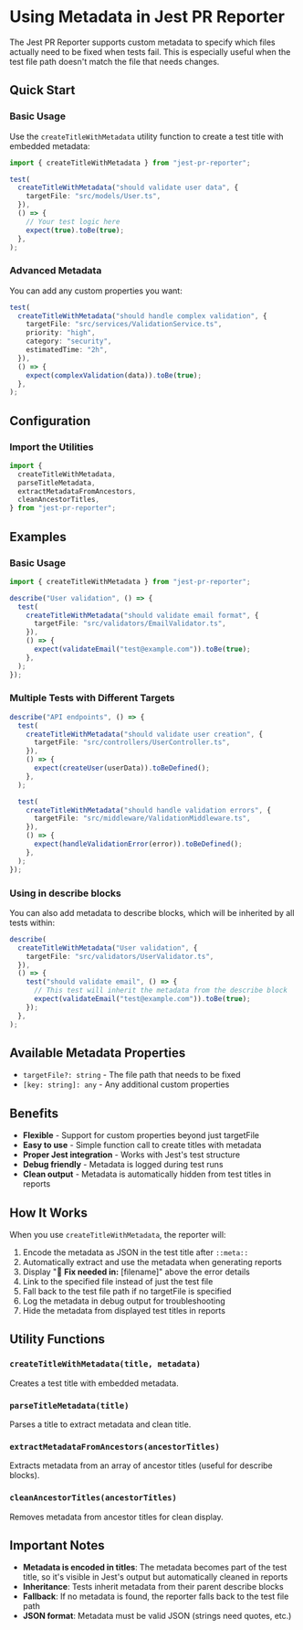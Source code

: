 # Using Metadata in Jest PR Reporter

The Jest PR Reporter supports custom metadata to specify which files actually need to be fixed when tests fail. This is especially useful when the test file path doesn't match the file that needs changes.

## Quick Start

### Basic Usage

Use the `createTitleWithMetadata` utility function to create a test title with embedded metadata:

```typescript
import { createTitleWithMetadata } from "jest-pr-reporter";

test(
  createTitleWithMetadata("should validate user data", {
    targetFile: "src/models/User.ts",
  }),
  () => {
    // Your test logic here
    expect(true).toBe(true);
  },
);
```

### Advanced Metadata

You can add any custom properties you want:

```typescript
test(
  createTitleWithMetadata("should handle complex validation", {
    targetFile: "src/services/ValidationService.ts",
    priority: "high",
    category: "security",
    estimatedTime: "2h",
  }),
  () => {
    expect(complexValidation(data)).toBe(true);
  },
);
```

## Configuration

### Import the Utilities

```typescript
import {
  createTitleWithMetadata,
  parseTitleMetadata,
  extractMetadataFromAncestors,
  cleanAncestorTitles,
} from "jest-pr-reporter";
```

## Examples

### Basic Usage

```typescript
import { createTitleWithMetadata } from "jest-pr-reporter";

describe("User validation", () => {
  test(
    createTitleWithMetadata("should validate email format", {
      targetFile: "src/validators/EmailValidator.ts",
    }),
    () => {
      expect(validateEmail("test@example.com")).toBe(true);
    },
  );
});
```

### Multiple Tests with Different Targets

```typescript
describe("API endpoints", () => {
  test(
    createTitleWithMetadata("should validate user creation", {
      targetFile: "src/controllers/UserController.ts",
    }),
    () => {
      expect(createUser(userData)).toBeDefined();
    },
  );

  test(
    createTitleWithMetadata("should handle validation errors", {
      targetFile: "src/middleware/ValidationMiddleware.ts",
    }),
    () => {
      expect(handleValidationError(error)).toBeDefined();
    },
  );
});
```

### Using in describe blocks

You can also add metadata to describe blocks, which will be inherited by all tests within:

```typescript
describe(
  createTitleWithMetadata("User validation", {
    targetFile: "src/validators/UserValidator.ts",
  }),
  () => {
    test("should validate email", () => {
      // This test will inherit the metadata from the describe block
      expect(validateEmail("test@example.com")).toBe(true);
    });
  },
);
```

## Available Metadata Properties

- `targetFile?: string` - The file path that needs to be fixed
- `[key: string]: any` - Any additional custom properties

## Benefits

- **Flexible** - Support for custom properties beyond just targetFile
- **Easy to use** - Simple function call to create titles with metadata
- **Proper Jest integration** - Works with Jest's test structure
- **Debug friendly** - Metadata is logged during test runs
- **Clean output** - Metadata is automatically hidden from test titles in reports

## How It Works

When you use `createTitleWithMetadata`, the reporter will:

1. Encode the metadata as JSON in the test title after `::meta::`
2. Automatically extract and use the metadata when generating reports
3. Display "🎯 **Fix needed in:** [filename]" above the error details
4. Link to the specified file instead of just the test file
5. Fall back to the test file path if no targetFile is specified
6. Log the metadata in debug output for troubleshooting
7. Hide the metadata from displayed test titles in reports

## Utility Functions

### `createTitleWithMetadata(title, metadata)`

Creates a test title with embedded metadata.

### `parseTitleMetadata(title)`

Parses a title to extract metadata and clean title.

### `extractMetadataFromAncestors(ancestorTitles)`

Extracts metadata from an array of ancestor titles (useful for describe blocks).

### `cleanAncestorTitles(ancestorTitles)`

Removes metadata from ancestor titles for clean display.

## Important Notes

- **Metadata is encoded in titles**: The metadata becomes part of the test title, so it's visible in Jest's output but automatically cleaned in reports
- **Inheritance**: Tests inherit metadata from their parent describe blocks
- **Fallback**: If no metadata is found, the reporter falls back to the test file path
- **JSON format**: Metadata must be valid JSON (strings need quotes, etc.)
